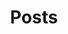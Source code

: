 ---
layout: post-index
permalink: /posts/index.html
title: Posts
categories: [code, writing]
tagline: A List of Posts
tags: [blog, graphic design]
image:
  feature: texture-feature-03.jpg
---
